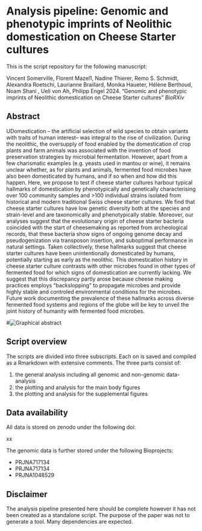 # **Analysis pipeline:  Genomic and phenotypic imprints of Neolithic domestication on Cheese Starter cultures**

This is the script repository for the following manuscript:


Vincent Somerville, Florent Mazel1, Nadine Thierer, Remo S. Schmidt, Alexandra Roetschi, Laurianne Braillard, Monika Haueter, Hélène Berthoud, Noam Shani , Ueli von Ah, Philipp Engel 2024. “Genomic and phenotypic imprints of Neolithic domestication on Cheese Starter cultures” *BioRXiv*


## Abstract

UDomestication – the artificial selection of wild species to obtain variants with traits of human interest– was integral to the rise of civilization. During the neolithic, the oversupply of food enabled by the domestication of crop plants and farm animals was associated with the invention of food preservation strategies by microbial fermentation. However, apart from a few charismatic examples (e.g. yeasts used in mantou or wine), it remains unclear whether, as for plants and animals, fermented food microbes have also been domesticated by humans, and if so when and how did this happen.
Here, we propose to test if cheese starter cultures harbour typical hallmarks of domestication by phenotypically and genetically characterising over 100 community samples and >100 individual strains isolated from historical and modern traditional Swiss cheese starter cultures. We find that cheese starter cultures have low genetic diversity both at the species and strain-level and are taxonomically and phenotypically stable. Moreover, our analyses suggest that the evolutionary origin of cheese starter bacteria coincided with the start of cheesemaking as reported from archeological records, that these bacteria show signs of ongoing genome decay and pseudogenization via transposon insertion, and suboptimal performance in natural settings.
Taken collectively, these hallmarks suggest that cheese starter cultures have been unintentionally domesticated by humans, potentially starting as early as the neolithic. This domestication history in cheese starter culture contrasts with other microbes found in  other types of fermented food for which signs of domestication are currently lacking. We suggest that this discrepancy partly arose because cheese making practices employs “backslopping” to propagate microbes and provide highly stable and controled environmental conditions for the microbes. Future work documenting the prevalence of these hallmarks across diverse  fermented food systems and regions of the globe will be key to unveil the joint history of humanity with fermented food microbes.

#![Graphical abstract](figures/graphical_abstract.png)

## Script overview

The scripts are divided into three subscripts. Each on is saved and compiled as a Rmarkdown with extensive comments. The three parts consist of:

1. the general analysis including all genomic and non-genomic data-analysis
2. the plotting and analysis for the main body figures
3. the plotting and analysis for the supplemental figures

## Data availability

All data is stored on zenodo under the following doi:

xx

The genomic data is further stored under the following Bioprojects:

- PRJNA717134
- PRJNA717134
- PRJNA1048529


## Disclaimer

The analysis pipeline presented here should be complete however it has not been created as a standalone script. The purpose of the paper was not to generate a tool. Many dependencies are expected.
